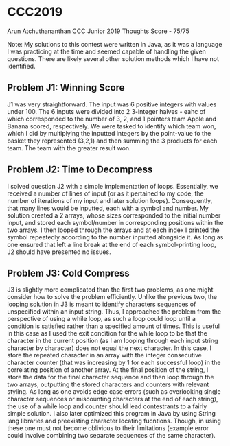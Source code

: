 # CCC2019

Arun Atchuthananthan
CCC Junior 2019 Thoughts
Score - 75/75

Note: My solutions to this contest were written in Java, as it was a language I was practicing at the time and seemed capable of handling the given questions. There are likely several other solution methods which I have not identified.

## Problem J1: Winning Score

J1 was very straightforward. The input was 6 positive integers with values under 100. The 6 inputs were divided into 2 3-integer halves - eahc of which corresponded to the number of 3, 2, and 1 pointers team Apple and Banana scored, respectively. We were tasked to identify which team won, which I did by multiplying the inputted integers by the point-value fo the basket they represented (3,2,1) and then summing the 3 products for each team. The team with the greater result won.


## Problem J2: Time to Decompress

I solved question J2 with a simple implementation of loops. Essentially, we received a number of lines of input (or as it pertained to my code, the number of iterations of my input and later solution loops). Consequently, that many lines would be inputted, each with a symbol and number. My solution created a 2 arrays, whose sizes corresponded to the initial number input, and stored each symbol/number in corresponding positions within the two arrays. I then looped through the arrays and at each index I printed the symbol repeatedly according to the number inputted alongside it. As long as one ensured that left a line break at the end of each symbol-printing loop, J2 should have presented no issues.

## Problem J3: Cold Compress

J3 is slightly more complicated than the first two problems, as one might consider how to solve the problem efficiently. Unlike the previous two, the looping solution in J3 is meant to identify characters sequences of unspecified within an input string. Thus, I approached the problem from the perspective of using a while loop, as such a loop could loop until a condition is satisfied rather than a specified amount of times. This is useful in this case as I used the exit condition for the while loop to be that the character in the current position (as I am looping through each input string character by character) does not equal the next character. In this case, I store the repeated character in an array with the integer consecutive character counter (that was increasing by 1 for each successful loop) in the correlating position of another array. At the final position of the string, I store the data for the final character sequence and then loop through the two arrays, outputting the stored characters and counters with relevant styling. As long as one avoids edge case errors (such as overlooking single character sequences or miscounting characters at the end of each string), the use of a while loop and counter should lead contestrants to a fairly simple solution. I also later optimized this program in Java by using String lang libraries and preexisting character locating fucntions. Though, in using these one must not become oblivious to their limitations (example error could involve combining two separate sequences of the same character).
